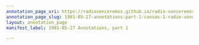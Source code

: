 ```yaml
---
annotation_page_uri: https://radiovenceremos.github.io/radio-venceremos-english/annotations/1981-05-27-annotations-part-1-canvas-1-radio-venceremos-fmln.json
annotation_page_slug: 1981-05-27-annotations-part-1-canvas-1-radio-venceremos-fmln
layout: annotation_page
manifest_label: 1981-05-27 Annotations, part 1

---
```

